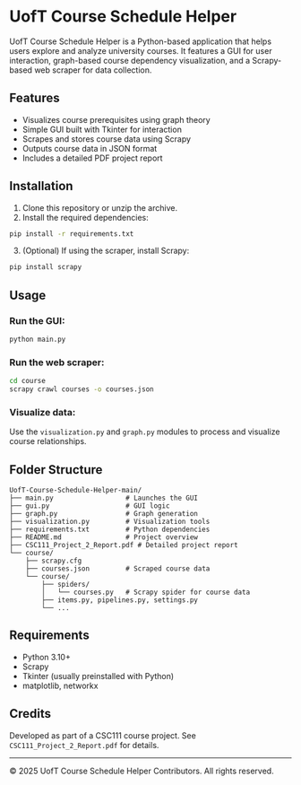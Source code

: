 # UofT Course Schedule Helper

UofT Course Schedule Helper is a Python-based application that helps users explore and analyze university courses. It features a GUI for user interaction, graph-based course dependency visualization, and a Scrapy-based web scraper for data collection.

## Features

- Visualizes course prerequisites using graph theory
- Simple GUI built with Tkinter for interaction
- Scrapes and stores course data using Scrapy
- Outputs course data in JSON format
- Includes a detailed PDF project report

## Installation

1. Clone this repository or unzip the archive.
2. Install the required dependencies:

```bash
pip install -r requirements.txt
```

3. (Optional) If using the scraper, install Scrapy:

```bash
pip install scrapy
```

## Usage

### Run the GUI:
```bash
python main.py
```

### Run the web scraper:
```bash
cd course
scrapy crawl courses -o courses.json
```

### Visualize data:
Use the `visualization.py` and `graph.py` modules to process and visualize course relationships.

## Folder Structure

```
UofT-Course-Schedule-Helper-main/
├── main.py                  # Launches the GUI
├── gui.py                   # GUI logic
├── graph.py                 # Graph generation
├── visualization.py         # Visualization tools
├── requirements.txt         # Python dependencies
├── README.md                # Project overview
├── CSC111_Project_2_Report.pdf # Detailed project report
└── course/
    ├── scrapy.cfg
    ├── courses.json         # Scraped course data
    └── course/
        ├── spiders/
        │   └── courses.py   # Scrapy spider for course data
        ├── items.py, pipelines.py, settings.py
        └── ...
```

## Requirements

- Python 3.10+
- Scrapy
- Tkinter (usually preinstalled with Python)
- matplotlib, networkx

## Credits

Developed as part of a CSC111 course project. See `CSC111_Project_2_Report.pdf` for details.

---

© 2025 UofT Course Schedule Helper Contributors. All rights reserved.
